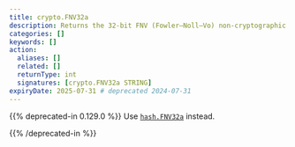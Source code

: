 ```yaml
---
title: crypto.FNV32a
description: Returns the 32-bit FNV (Fowler–Noll–Vo) non-cryptographic hash of the given string.
categories: []
keywords: []
action:
  aliases: []
  related: []
  returnType: int
  signatures: [crypto.FNV32a STRING]
expiryDate: 2025-07-31 # deprecated 2024-07-31
---
```


{{% deprecated-in 0.129.0 %}}
Use [`hash.FNV32a`] instead.

[`hash.FNV32a`]: /functions/hash/FNV32a/
{{% /deprecated-in %}}
